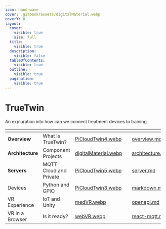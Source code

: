 ```yaml
---
icon: hand-wave
cover: .gitbook/assets/digitalMaterial.webp
coverY: 0
layout:
  cover:
    visible: true
    size: full
  title:
    visible: true
  description:
    visible: false
  tableOfContents:
    visible: true
  outline:
    visible: true
  pagination:
    visible: true
---
```


# TrueTwin

An exploration into how can we connect treatment devices to training

<table data-view="cards"><thead><tr><th></th><th></th><th data-hidden data-card-cover data-type="files"></th><th data-hidden></th><th data-hidden data-card-target data-type="content-ref"></th></tr></thead><tbody><tr><td><strong>Overview</strong></td><td>What is TrueTwin?</td><td><a href=".gitbook/assets/PiCloudTwin4.webp">PiCloudTwin4.webp</a></td><td></td><td><a href="about/overview.md">overview.md</a></td></tr><tr><td><strong>Architecture</strong></td><td>Component Projects</td><td><a href=".gitbook/assets/digitalMaterial.webp">digitalMaterial.webp</a></td><td></td><td><a href="about/architecture.md">architecture.md</a></td></tr><tr><td><strong>Servers</strong></td><td>MQTT Cloud and Private</td><td><a href=".gitbook/assets/PiCloudTwin5.webp">PiCloudTwin5.webp</a></td><td></td><td><a href="projects/server.md">server.md</a></td></tr><tr><td>Devices</td><td>Python and GPIO</td><td><a href=".gitbook/assets/PiCloudTwin3.webp">PiCloudTwin3.webp</a></td><td></td><td><a href="projects/markdown.md">markdown.md</a></td></tr><tr><td>VR Experience</td><td>IoT and Unity</td><td><a href=".gitbook/assets/medVR.webp">medVR.webp</a></td><td></td><td><a href="projects/openapi.md">openapi.md</a></td></tr><tr><td>VR in a Browser</td><td>Is it ready?</td><td><a href=".gitbook/assets/webVR.webp">webVR.webp</a></td><td></td><td><a href="projects/react-mqtt.md">react-mqtt.md</a></td></tr></tbody></table>
